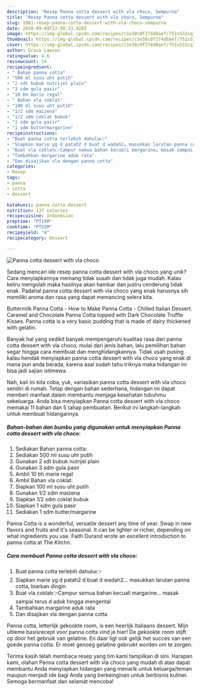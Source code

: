 ```yaml
---
description: "Resep Panna cotta dessert with vla choco, Sempurna"
title: "Resep Panna cotta dessert with vla choco, Sempurna"
slug: 1081-resep-panna-cotta-dessert-with-vla-choco-sempurna
date: 2020-09-09T22:50:23.928Z
image: https://img-global.cpcdn.com/recipes/c1e38c0f274d8aef/751x532cq70/panna-cotta-dessert-with-vla-choco-foto-resep-utama.jpg
thumbnail: https://img-global.cpcdn.com/recipes/c1e38c0f274d8aef/751x532cq70/panna-cotta-dessert-with-vla-choco-foto-resep-utama.jpg
cover: https://img-global.cpcdn.com/recipes/c1e38c0f274d8aef/751x532cq70/panna-cotta-dessert-with-vla-choco-foto-resep-utama.jpg
author: Grace Lawson
ratingvalue: 4.6
reviewcount: 14
recipeingredient:
- " Bahan panna cotta"
- "500 ml susu uht putih"
- "2 sdt bubuk nutrijel plain"
- "3 sdm gula pasir"
- "10 bh marie regal"
- " Bahan vla coklat"
- "100 ml susu uht putih"
- "1/2 sdm maizena"
- "1/2 sdm coklat bubuk"
- "1 sdm gula pasir"
- "1 sdm buttermargarine"
recipeinstructions:
- "Buat panna cotta terlebih dahulu👉"
- "Siapkan marie yg d patah2 d buat d wadah2… masukkan larutan panna cotta, biarkan dingin"
- "Buat vla coklat👉Campur semua bahan kecuali margarine… masak sampai terus d aduk hingga mengental"
- "Tambahkan margarine aduk rata"
- "Dan disajikan vla dengan panna cotta"
categories:
- Resep
tags:
- panna
- cotta
- dessert

katakunci: panna cotta dessert 
nutrition: 137 calories
recipecuisine: Indonesian
preptime: "PT15M"
cooktime: "PT55M"
recipeyield: "4"
recipecategory: Dessert

---
```



![Panna cotta dessert with vla choco](https://img-global.cpcdn.com/recipes/c1e38c0f274d8aef/751x532cq70/panna-cotta-dessert-with-vla-choco-foto-resep-utama.jpg)

Sedang mencari ide resep panna cotta dessert with vla choco yang unik? Cara menyiapkannya memang tidak susah dan tidak juga mudah. Kalau keliru mengolah maka hasilnya akan hambar dan justru cenderung tidak enak. Padahal panna cotta dessert with vla choco yang enak harusnya sih memiliki aroma dan rasa yang dapat memancing selera kita.

Buttermilk Panna Cotta - How to Make Panna Cotta - Chilled Italian Dessert. Caramel and Chocolate Panna Cotta topped with Dark Chocolate Truffle Kisses. Panna cotta is a very basic pudding that is made of dairy thickened with gelatin.

Banyak hal yang sedikit banyak mempengaruhi kualitas rasa dari panna cotta dessert with vla choco, mulai dari jenis bahan, lalu pemilihan bahan segar hingga cara membuat dan menghidangkannya. Tidak usah pusing kalau hendak menyiapkan panna cotta dessert with vla choco yang enak di mana pun anda berada, karena asal sudah tahu triknya maka hidangan ini bisa jadi sajian istimewa.


Nah, kali ini kita coba, yuk, variasikan panna cotta dessert with vla choco sendiri di rumah. Tetap dengan bahan sederhana, hidangan ini dapat memberi manfaat dalam membantu menjaga kesehatan tubuhmu sekeluarga. Anda bisa menyiapkan Panna cotta dessert with vla choco memakai 11 bahan dan 5 tahap pembuatan. Berikut ini langkah-langkah untuk membuat hidangannya.

<!--inarticleads1-->

##### Bahan-bahan dan bumbu yang digunakan untuk menyiapkan Panna cotta dessert with vla choco:

1. Sediakan  Bahan panna cotta:
1. Sediakan 500 ml susu uht putih
1. Gunakan 2 sdt bubuk nutrijel plain
1. Gunakan 3 sdm gula pasir
1. Ambil 10 bh marie regal
1. Ambil  Bahan vla coklat:
1. Siapkan 100 ml susu uht putih
1. Gunakan 1/2 sdm maizena
1. Siapkan 1/2 sdm coklat bubuk
1. Siapkan 1 sdm gula pasir
1. Sediakan 1 sdm butter/margarine


Panna Cotta is a wonderful, versatile dessert any time of year. Swap in new flavors and fruits and it&#39;s seasonal. It can be lighter or richer, depending on what ingredients you use. Faith Durand wrote an excellent introduction to panna cotta at The Kitchn. 

<!--inarticleads2-->

##### Cara membuat Panna cotta dessert with vla choco:

1. Buat panna cotta terlebih dahulu👉
1. Siapkan marie yg d patah2 d buat d wadah2… masukkan larutan panna cotta, biarkan dingin
1. Buat vla coklat👉Campur semua bahan kecuali margarine… masak sampai terus d aduk hingga mengental
1. Tambahkan margarine aduk rata
1. Dan disajikan vla dengan panna cotta


Panna cotta, letterlijk gekookte room, is een heerlijk Italiaans dessert. Mijn ultieme basisrecept voor panna cotta vind je hier! De gekookte room stijft op door het gebruik van gelatine. En daar ligt ook gelijk het succes van een goede panna cotta. Er moet genoeg gelatine gebruikt worden om te zorgen. 

Terima kasih telah membaca resep yang tim kami tampilkan di sini. Harapan kami, olahan Panna cotta dessert with vla choco yang mudah di atas dapat membantu Anda menyiapkan hidangan yang menarik untuk keluarga/teman maupun menjadi ide bagi Anda yang berkeinginan untuk berbisnis kuliner. Semoga bermanfaat dan selamat mencoba!
